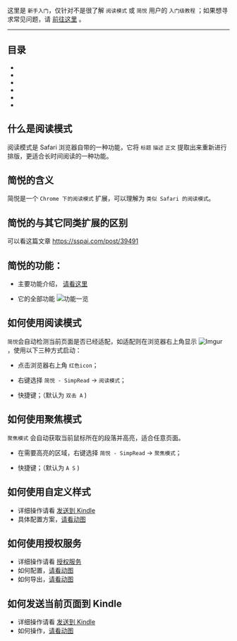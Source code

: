 这里是 `新手入门`，仅针对不是很了解 `阅读模式` 或 `简悦` 用户的 `入门级教程` ；如果想寻求常见问题，请 [前往这里](https://github.com/Kenshin/simpread/wiki/FAQ) 。

***

目录
---

- []()
- []()
- []()
- []()
- []()
- []()

什么是阅读模式
---
阅读模式是 Safari 浏览器自带的一种功能，它将 `标题` `描述` `正文` 提取出来重新进行排版，更适合长时间阅读的一种功能。

简悦的含义
---
简悦是一个 `Chrome 下的阅读模式` 扩展，可以理解为 `类似 Safari 的阅读模式`。

简悦的与其它同类扩展的区别
---
可以看这篇文章 https://sspai.com/post/39491

简悦的功能：
---
- 主要功能介绍， [请看这里](https://github.com/Kenshin/simpread#主要功能一览)

- 它的全部功能
  ![功能一览](http://ojec5ddd5.bkt.clouddn.com/feature%201.0.3.png)

如何使用阅读模式
---

`简悦`会自动检测当前页面是否已经适配，如适配则在浏览器右上角显示 ![Imgur](http://i.imgur.com/dyROEBi.png) ，使用以下三种方式启动：

- 点击浏览器右上角 `红色icon`；

- 右键选择 `简悦 - SimpRead` → `阅读模式`；

- 快捷键；（默认为 `双击 A` )


如何使用聚焦模式
---
`聚焦模式` 会自动获取当前鼠标所在的段落并高亮，适合任意页面。

- 在需要高亮的区域，右键选择 `简悦 - SimpRead` → `聚焦模式`；

- 快捷键；（默认为 `A S` )

如何使用自定义样式
---
- 详细操作请看 [发送到 Kindle](https://github.com/Kenshin/simpread/wiki/%E5%8F%91%E9%80%81%E5%88%B0-Kindle)
- 具体配置方案，[请看动图](http://ojec5ddd5.bkt.clouddn.com/send%20to%20kindle.gif)

如何使用授权服务
---
- 详细操作请看 [授权服务](https://github.com/Kenshin/simpread/wiki/%E6%8E%88%E6%9D%83%E6%9C%8D%E5%8A%A1)
- 如何配置，[请看动图](http://ojec5ddd5.bkt.clouddn.com/service.gif)
- 如何导出，[请看动图](http://ojec5ddd5.bkt.clouddn.com/export.gif)

如何发送当前页面到 Kindle
---
- 详细操作请看 [发送到 Kindle](https://github.com/Kenshin/simpread/wiki/%E5%8F%91%E9%80%81%E5%88%B0-Kindle)
- 如何操作，[请看动图](http://ojec5ddd5.bkt.clouddn.com/send%20to%20kindle.gif)

